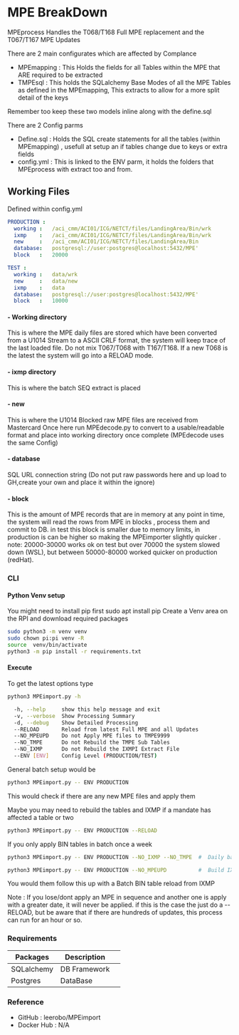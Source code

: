 # MPE BreakDown

MPEprocess Handles the T068/T168 Full MPE replacement and the T067/T167 MPE Updates

There are 2 main configurates which are affected by Complance
  - MPEmapping  :  This Holds the fields for all Tables within the MPE that ARE required to be extracted
  - TMPEsql     :  This holds the SQLalchemy Base Modes of all the MPE Tables as defined in the MPEmapping,  This extracts to allow for a more split detail of the keys 

  Remember too keep these two models inline along with the define.sql 

There are 2 Config parms
  - Define.sql  : Holds the SQL create statements for all the tables (within MPEmapping) , usefull at setup an if tables change due to keys or extra fields
  - config.yml  : This is linked to the ENV parm, it holds the folders that MPEprocess with extract too and from.

## Working Files
Defined within config.yml 

``` yml
PRODUCTION :
  working :   /aci_cmm/ACI01/ICG/NETCT/files/LandingArea/Bin/wrk
  ixmp    :   /aci_cmm/ACI01/ICG/NETCT/files/LandingArea/Bin/wrk
  new     :   /aci_cmm/ACI01/ICG/NETCT/files/LandingArea/Bin
  database:   postgresql://user:postgres@localhost:5432/MPE'
  block   :   20000

TEST :
  working :   data/wrk
  new     :   data/new
  ixmp    :   data
  database:   postgresql://user:postgres@localhost:5432/MPE'
  block   :   10000

``` 
#### - Working directory
This is where the MPE daily files are stored which have been converted from a U1014 Stream to a ASCII CRLF format, the system will keep trace of the last loaded file.  Do not mix T067/T068 with T167/T168.
If a new T068 is the latest the system will go into a RELOAD mode.
#### - ixmp directory 
This is where the batch SEQ extract is placed
#### - new 
This is where the U1014 Blocked raw MPE files are received from Mastercard
Once here run MPEdecode.py to convert to a usable/readable format and place into working directory once complete (MPEdecode uses the same Config)
#### - database
SQL URL connection string 
(Do not put raw passwords here and up load to GH,create your own and place it within the ignore)
#### - block
This is the amount of MPE records that are in memory at any point in time,  the system will read the rows from MPE in blocks , process them and commit to DB.  in test this block is smaller due to memory limits,  in production is can be higher so making the MPEimporter slightly quicker .  
note: 20000-30000 works ok on test but over 70000 the system slowed down (WSL), but between 50000-80000 worked quicker on production (redHat). 

### CLI 

#### Python Venv setup

You might need to install pip first
sudo apt install pip 
Create a Venv area on the RPI and download required packages
``` bash
sudo python3 -m venv venv
sudo chown pi:pi venv -R
source  venv/bin/activate
python3 -m pip install -r requirements.txt
```

#### Execute

To get the latest options type
``` bash
python3 MPEimport.py -h

  -h, --help     show this help message and exit
  -v, --verbose  Show Processing Summary
  -d, --debug    Show Detailed Processing
  --RELOAD       Reload from latest Full MPE and all Updates
  --NO_MPEUPD    Do not Apply MPE files to TMPE9999
  --NO_TMPE      Do not Rebuild the TMPE Sub Tables
  --NO_IXMP      Do not Rebuild the IXMPI Extract File
  --ENV [ENV]    Config Level (PRODUCTION/TEST)
``` 

General batch setup would be 
``` bash
python3 MPEimport.py -- ENV PRODUCTION
``` 
This would check if there are any new MPE files and apply them 

Maybe you may need to rebuild the tables and IXMP if a mandate has affected a table or two
``` bash
python3 MPEimport.py -- ENV PRODUCTION --RELOAD
``` 

If you only apply BIN tables in batch once a week 
``` bash
python3 MPEimport.py -- ENV PRODUCTION --NO_IXMP --NO_TMPE  #  Daily batch to just apply MPE to TMPE9999

python3 MPEimport.py -- ENV PRODUCTION --NO_MPEUPD          #  Build IXMP and update the TMPE tables Weekly
``` 
You would them follow this up with a Batch BIN table reload from IXMP

Note :
If you lose/dont apply an MPE in sequence and another one is apply with a greater date,  it will never be applied.  if this is the case the just do a --RELOAD,  but be aware that if there are hundreds of updates, this process can run for an hour or so.



 
### Requirements
| Packages | Description | |
| ----------- | ----------- | -------------- |
| SQLalchemy | DB Framework | |
| Postgres | DataBase | |


### Reference
- GitHub : leerobo/MPEimport
- Docker Hub :  N/A